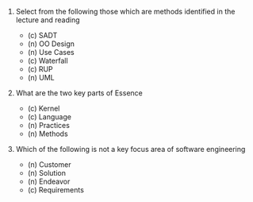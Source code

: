1. Select from the following those which are methods identified in the lecture and reading

   * (c) SADT
   * (n) OO Design
   * (n) Use Cases
   * (c) Waterfall
   * (c) RUP
   * (n) UML

2. What are the two key parts of Essence

   * (c) Kernel
   * (c) Language
   * (n) Practices
   * (n) Methods

3. Which of the following is not a key focus area of software engineering

   * (n) Customer
   * (n) Solution
   * (n) Endeavor
   * (c) Requirements
